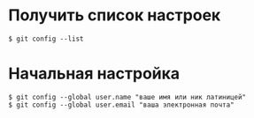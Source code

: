 # Получить список настроек
```shell
$ git config --list
```
# Начальная настройка
```shell
$ git config --global user.name "ваше имя или ник латиницей" 
$ git config --global user.email "ваша электронная почта"
```
